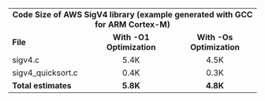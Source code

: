 <table>
    <tr>
        <td colspan="3"><center><b>Code Size of AWS SigV4 library (example generated with GCC for ARM Cortex-M)</b></center></td>
    </tr>
    <tr>
        <td><b>File</b></td>
        <td><b><center>With -O1 Optimization</center></b></td>
        <td><b><center>With -Os Optimization</center></b></td>
    </tr>
    <tr>
        <td>sigv4.c</td>
        <td><center>5.4K</center></td>
        <td><center>4.5K</center></td>
    </tr>
    <tr>
        <td>sigv4_quicksort.c</td>
        <td><center>0.4K</center></td>
        <td><center>0.3K</center></td>
    </tr>
    <tr>
        <td><b>Total estimates</b></td>
        <td><b><center>5.8K</center></b></td>
        <td><b><center>4.8K</center></b></td>
    </tr>
</table>
